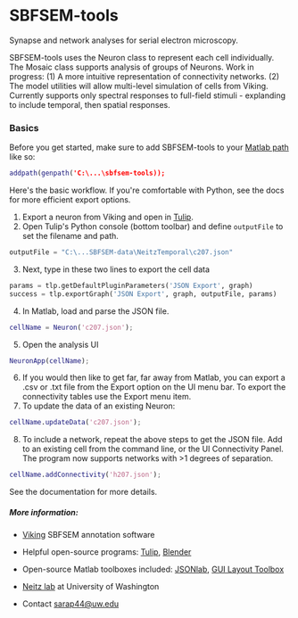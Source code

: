 # SBFSEM-tools

Synapse and network analyses for serial electron  microscopy. 

SBFSEM-tools uses the Neuron class to represent each cell individually. The Mosaic class supports analysis of groups of Neurons. 
Work in progress: (1) A more intuitive representation of connectivity networks. (2) The model utilities will allow multi-level simulation of cells from Viking. Currently supports only spectral responses to full-field stimuli - explanding to include temporal, then spatial responses.

### Basics
Before you get started, make sure to add SBFSEM-tools to your [Matlab path][addpath] like so:
```matlab
addpath(genpath('C:\...\sbfsem-tools));
```
Here's the basic workflow. If you're comfortable with Python, see the docs for more efficient export options. 
1. Export a neuron from Viking and open in [Tulip][tulip].
2. Open Tulip's Python console (bottom toolbar) and define ```outputFile``` to set the filename and path.

```python
outputFile = "C:\...SBFSEM-data\NeitzTemporal\c207.json"
```
3. Next, type in these two lines to export the cell data

```python
params = tlp.getDefaultPluginParameters('JSON Export', graph)
success = tlp.exportGraph('JSON Export', graph, outputFile, params)
```
4. In Matlab, load and parse the JSON file.
```matlab
cellName = Neuron('c207.json');
```
5. Open the analysis UI
```matlab
NeuronApp(cellName);
```
6. If you would then like to get far, far away from Matlab, you can export a .csv or .txt file from the Export option on the UI menu bar. To export the connectivity tables use the Export menu item.
7. To update the data of an existing Neuron:
```matlab
cellName.updateData('c207.json');
```
8. To include a network, repeat the above steps to get the JSON file. Add to an existing cell from the command line, or the UI Connectivity Panel. The program now supports networks with >1 degrees of separation.
```matlab
cellName.addConnectivity('h207.json');
```
See the documentation for more details. 

##### More information:
* [Viking][viking] SBFSEM annotation software
* Helpful open-source programs: [Tulip][tulip], [Blender][blend]
* Open-source Matlab toolboxes included: [JSONlab][json], [GUI Layout Toolbox][guitoolbox]
* [Neitz lab][neitz] at University of Washington
* Contact sarap44@uw.edu


   [blend]: <http://www.blender.com>
   [neitz]: <http://www.neitzvision.com/>
   [viking]: <https://connectomes.utah.edu/>
   [guitoolbox]: <https://www.mathworks.com/matlabcentral/fileexchange/47982-gui-layout-toolbox>
   [json]: <https://www.mathworks.com/matlabcentral/fileexchange/33381-jsonlab--a-toolbox-to-encode-decode-json-files>
   [tulip]: <http://chip.de/downloads/Tulip-64-Bit_41528289.html>
   [addpath]: <https://www.mathworks.com/help/matlab/ref/addpath.html>
